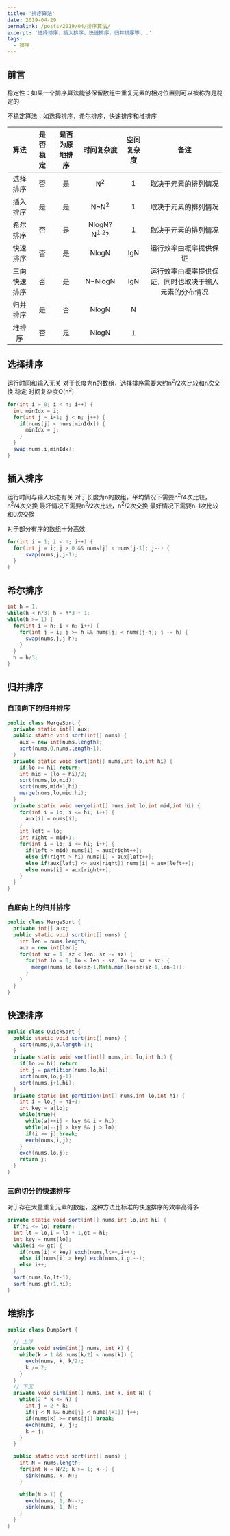 ```yaml
---
title: '排序算法'
date: 2019-04-29
permalink: /posts/2019/04/排序算法/
excerpt: '选择排序，插入排序，快速排序，归并排序等...'
tags:
  - 排序
---
```



## 前言

稳定性：如果一个排序算法能够保留数组中重复元素的相对位置则可以被称为是稳定的

不稳定算法：如选择排序，希尔排序，快速排序和堆排序

 算法 | 是否稳定 | 是否为原地排序 | 时间复杂度 | 空间复杂度 | 备注
:-:|:-:|:-:|:-:|:-:|:-:
选择排序 | 否 | 是 | N<sup>2</sup> | 1 | 取决于元素的排列情况
插入排序 | 是 | 是 | N~N<sup>2</sup> | 1 | 取决于元素的排列情况
希尔排序 | 否 | 是 | NlogN? N<sup>1.2</sup>? | 1 | 取决于元素的排列情况
快速排序 | 否 | 是 | NlogN | lgN | 运行效率由概率提供保证
三向快速排序 | 否 | 是 | N~NlogN | lgN | 运行效率由概率提供保证，同时也取决于输入元素的分布情况
归并排序 | 是 | 否 | NlogN | N |
堆排序 | 否 | 是 | NlogN | １ |

## 选择排序

运行时间和输入无关
对于长度为n的数组，选择排序需要大约n<sup>2</sup>/2次比较和n次交换
稳定
时间复杂度O(n<sup>2</sup>)

```java
for(int i = 0; i < n; i++) {
  int minIdx = i;
  for(int j = i+1; j < n; j++) {
    if(nums[j] < nums[minIdx]) {
      minIdx = j;
    }
  }
  swap(nums,i,minIdx);
}
```

## 插入排序

运行时间与输入状态有关
对于长度为n的数组，平均情况下需要n<sup>2</sup>/4次比较，n<sup>2</sup>/4次交换
最坏情况下需要n<sup>2</sup>/2次比较，n<sup>2</sup>/2次交换
最好情况下需要n-1次比较和0次交换

对于部分有序的数组十分高效

```java
for(int i = 1; i < n; i++) {
  for(int j = i; j > 0 && nums[j] < nums[j-1]; j--) {
      swap(nums,j,j-1);
  }
}
```

## 希尔排序

```java
int h = 1;
while(h < n/3) h = h*3 + 1;
while(h >= 1) {
  for(int i = h; i < n; i++) {
    for(int j = i; j >= h && nums[j] < nums[j-h]; j -= h) {
      swap(nums,j,j-h);
    }
  }
  h = h/3;
}
```

## 归并排序

### 自顶向下的归并排序
```java
public class MergeSort {
  private static int[] aux;
  public static void sort(int[] nums) {
    aux = new int[nums.length];
    sort(nums,0,nums.length-1);
  }
  private static void sort(int[] nums,int lo,int hi) {
    if(lo >= hi) return;
    int mid = (lo + hi)/2;
    sort(nums,lo,mid);
    sort(nums,mid+1,hi);
    merge(nums,lo,mid,hi);
  }
  private static void merge(int[] nums,int lo,int mid,int hi) {
    for(int i = lo; i <= hi; i++) {
      aux[i] = nums[i];
    }
    int left = lo;
    int right = mid+1;
    for(int i = lo; i <= hi; i++) {
      if(left > mid) nums[i] = aux[right++];
      else if(right > hi) nums[i] = aux[left++];
      else if(aux[left] <= aux[right]) nums[i] = aux[left++];
      else nums[i] = aux[right++];
    }
  }
}
```

### 自底向上的归并排序
```java
public class MergeSort {
  private int[] aux;
  public static void sort(int[] nums) {
    int len = nums.length;
    aux = new int[len];
    for(int sz = 1; sz < len; sz += sz) {
      for(int lo = 0; lo < len - sz; lo += sz + sz) {
        merge(nums,lo,lo+sz-1,Math.min(lo+sz+sz-1,len-1));
      }
    }
  }
}
```

## 快速排序
```java
public class QuickSort {
  public static void sort(int[] nums) {
    sort(nums,0,a.length-1);
  }
  private static void sort(int[] nums,int lo,int hi) {
    if(lo >= hi) return;
    int j = partition(nums,lo,hi);
    sort(nums,lo,j-1);
    sort(nums,j+1,hi);
  }
  private static int partition(int[] nums,int lo,int hi) {
    int i = lo,j = hi+1;
    int key = a[lo];
    while(true){
      while(a[++i] < key && i < hi);
      while(a[--j] > key && j > lo);
      if(i >= j) break;
      exch(nums,i,j);
    }
    exch(nums,lo,j);
    return j;
  }
}
```

### 三向切分的快速排序
对于存在大量重复元素的数组，这种方法比标准的快速排序的效率高得多
```java
private static void sort(int[] nums,int lo,int hi) {
  if(hi <= lo) return;
  int lt = lo,i = lo + 1,gt = hi;
  int key = nums[lo];
  while(i <= gt) {
    if(nums[i] < key) exch(nums,lt++,i++);
    else if(nums[i] > key) exch(nums,i,gt--);
    else i++;
  }
  sort(nums,lo,lt-1);
  sort(nums,gt+1,hi);
}
```

## 堆排序
```java
public class DumpSort {

  // 上浮
  private void swim(int[] nums, int k) {
    while(k > 1 && nums[k/2] < nums[k]) {
      exch(nums, k, k/2);
      k /= 2;
    }
  }
  // 下沉
  private void sink(int[] nums, int k, int N) {
    while(2 * k <= N) {
      int j = 2 * k;
      if(j < N && nums[j] < nums[j+1]) j++;
      if(nums[k] >= nums[j]) break;
      exch(nums, k, j);
      k = j;
    }
  }

  public static void sort(int[] nums) {
    int N = nums.length;
    for(int k = N/2; k >= 1; k--) {
      sink(nums, k, N);
    }

    while(N > 1) {
      exch(nums, 1, N--);
      sink(nums, 1, N);
    }
  }
}
```
